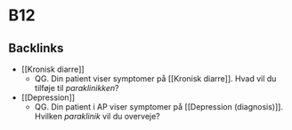 # B12

## Backlinks
* [[Kronisk diarre]]
	* QG. Din patient viser symptomer på [[Kronisk diarre]]. Hvad vil du tilføje til *paraklinikken*? 
* [[Depression]]
	* QG. Din patient i AP viser symptomer på [[Depression (diagnosis)]]. Hvilken *paraklinik* vil du overveje?

<!-- {BearID:91B288E9-983C-459C-89BD-FF4B42560C8E-43570-0000594BA970C9EA} -->
